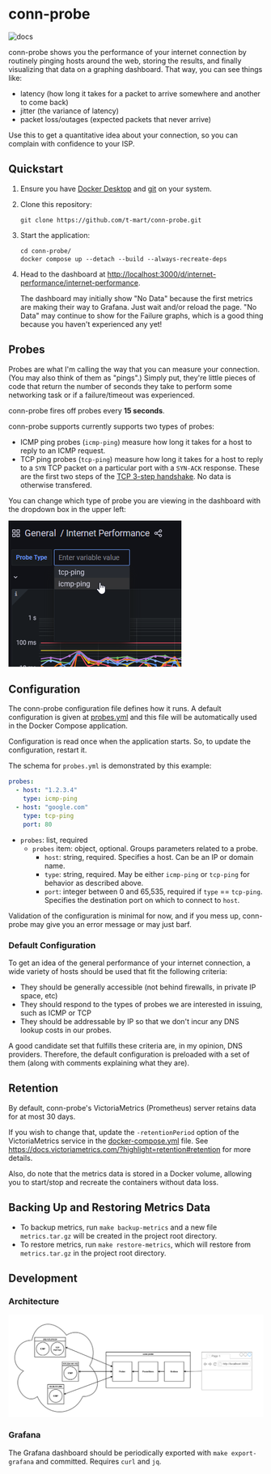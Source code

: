 # conn-probe

![docs](docs/demo.gif)

conn-probe shows you the performance of your internet connection by routinely pinging
hosts around the web, storing the results, and finally visualizing that data on a graphing
dashboard. That way, you can see things like:

- latency (how long it takes for a packet to arrive somewhere and another to come back)
- jitter (the variance of latency)
- packet loss/outages (expected packets that never arrive)

Use this to get a quantitative idea about your connection, so you can complain with
confidence to your ISP.

## Quickstart

1. Ensure you have [Docker Desktop](https://www.docker.com/products/docker-desktop)
   and [git](https://git-scm.com/downloads) on your system.

2. Clone this repository:

   ```shell
   git clone https://github.com/t-mart/conn-probe.git
   ```

3. Start the application:

   ```shell
   cd conn-probe/
   docker compose up --detach --build --always-recreate-deps
   ```

4. Head to the dashboard at <http://localhost:3000/d/internet-performance/internet-performance>.

   The dashboard may initially show "No Data" because the first metrics are making their way to
   Grafana. Just wait and/or reload the page. "No Data" may continue to show for the Failure graphs,
   which is a good thing because you haven't experienced any yet!

## Probes

Probes are what I'm calling the way that you can measure your connection. (You may also think of
them as "pings".) Simply put, they're little pieces of code that return the number of seconds they
take to perform some networking task or if a failure/timeout was experienced.

conn-probe fires off probes every **15 seconds**.

conn-probe supports currently supports two types of probes:

- ICMP ping probes (`icmp-ping`) measure how long it takes for a host to reply to an ICMP request.
- TCP ping probes (`tcp-ping`) measure how long it takes for a host to reply to a `SYN` TCP packet
  on a particular port with a `SYN-ACK` response. These are the first two steps of the
  [TCP 3-step handshake](https://developer.mozilla.org/en-US/docs/Glossary/TCP_handshake).
  No data is otherwise transfered.

You can change which type of probe you are viewing in the dashboard with the dropdown box in the
upper left:

![probe type dropdown](docs/probe-type-dropdown.png)

## Configuration

The conn-probe configuration file defines how it runs. A default configuration is given at
[probes.yml](probes.yml) and this file will be automatically used in the Docker Compose application.

Configuration is read once when the application starts. So, to update the configuration, restart it.

The schema for `probes.yml` is demonstrated by this example:

```yaml
probes:
  - host: "1.2.3.4"
    type: icmp-ping
  - host: "google.com"
    type: tcp-ping
    port: 80
```

- `probes`: list, required
  - `probes` item: object, optional. Groups parameters related to a probe.
    - `host`: string, required. Specifies a host. Can be an IP or domain name.
    - `type`: string, required. May be either `icmp-ping` or `tcp-ping` for behavior as described
      above.
    - `port`: integer between 0 and 65,535, required if `type` == `tcp-ping`. Specifies the
      destination port on which to connect to `host`.

Validation of the configuration is minimal for now, and if you mess up, conn-probe may give you an
error message or may just barf.

### Default Configuration

To get an idea of the general performance of your internet connection, a wide variety of hosts
should be used that fit the following criteria:

- They should be generally accessible (not behind firewalls, in private IP space, etc)
- They should respond to the types of probes we are interested in issuing, such as ICMP or TCP
- They should be addressable by IP so that we don't incur any DNS lookup costs in our probes.

A good candidate set that fulfills these criteria are, in my opinion, DNS providers. Therefore, the
default configuration is preloaded with a set of them (along with comments explaining what they
are).

## Retention

By default, conn-probe's VictoriaMetrics (Prometheus) server retains data for at most 30 days.

If you wish to change that, update the `-retentionPeriod` option of the VictoriaMetrics
service in the [docker-compose.yml](docker-compose.yml) file. See
<https://docs.victoriametrics.com/?highlight=retention#retention> for more details.

Also, do note that the metrics data is stored in a Docker volume, allowing you to start/stop and
recreate the containers without data loss.

## Backing Up and Restoring Metrics Data

- To backup metrics, run `make backup-metrics` and a new file `metrics.tar.gz` will be created in
  the project root directory.
- To restore metrics, run `make restore-metrics`, which will restore from `metrics.tar.gz` in the
  project root directory.

## Development

### Architecture

![architecture](docs/architecture.png)

### Grafana

The Grafana dashboard should be periodically exported with `make export-grafana` and
committed. Requires `curl` and `jq`.
